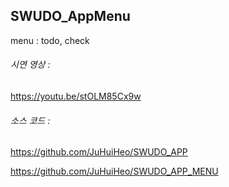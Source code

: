 ## SWUDO_AppMenu


menu : todo, check


###### 시연 영상 : 

https://youtu.be/stOLM85Cx9w


###### 소스 코드 :


https://github.com/JuHuiHeo/SWUDO_APP


https://github.com/JuHuiHeo/SWUDO_APP_MENU
